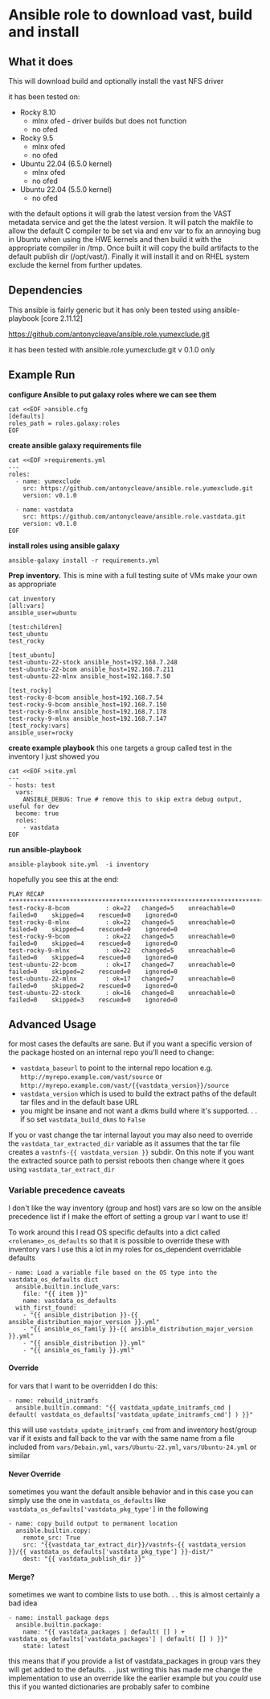 # Ansible role to download vast, build and install

## What it does

This will download build and optionally install the vast NFS driver

it has been tested on:

- Rocky 8.10
  - mlnx ofed - driver builds but does not function
  - no ofed
- Rocky 9.5
  - mlnx ofed
  - no ofed
- Ubuntu 22.04 (6.5.0 kernel)
  - mlnx ofed
  - no ofed
- Ubuntu 22.04 (5.5.0 kernel)
  - no ofed

with the default options it will grab the latest version from the VAST metadata service and get the the latest version. It will patch the makfile to allow the default C compiler to be set via and env var to fix an annoying bug in Ubuntu when using the HWE kernels and then build it with the appropriate compiler in /tmp. Once built it will copy the build artifacts to the default publish dir (/opt/vast/). Finally it will install it and on RHEL system exclude the kernel from further updates.

## Dependencies

This ansible is fairly generic but it has only been tested using ansible-playbook [core 2.11.12]

https://github.com/antonycleave/ansible.role.yumexclude.git

it has been tested with ansible.role.yumexclude.git v 0.1.0 only

## Example Run

**configure Ansible to put galaxy roles where we can see them**
```
cat <<EOF >ansible.cfg
[defaults]
roles_path = roles.galaxy:roles
EOF
```

**create ansible galaxy requirements file**
```
cat <<EOF >requirements.yml
---
roles:
  - name: yumexclude
    src: https://github.com/antonycleave/ansible.role.yumexclude.git
    version: v0.1.0

  - name: vastdata
    src: https://github.com/antonycleave/ansible.role.vastdata.git
    version: v0.1.0
EOF
```

**install roles using ansible galaxy**
```
ansible-galaxy install -r requirements.yml
```

**Prep inventory.**
This is mine with a full testing suite of VMs make your own as appropriate
```
cat inventory
[all:vars]
ansible_user=ubuntu

[test:children]
test_ubuntu
test_rocky

[test_ubuntu]
test-ubuntu-22-stock ansible_host=192.168.7.248
test-ubuntu-22-bcom ansible_host=192.168.7.211
test-ubuntu-22-mlnx ansible_host=192.168.7.50

[test_rocky]
test-rocky-8-bcom ansible_host=192.168.7.54
test-rocky-9-bcom ansible_host=192.168.7.150
test-rocky-8-mlnx ansible_host=192.168.7.178
test-rocky-9-mlnx ansible_host=192.168.7.147
[test_rocky:vars]
ansible_user=rocky
```

**create example playbook**
this one targets a group called test in the inventory I just showed you

```
cat <<EOF >site.yml
---
- hosts: test
  vars:
    ANSIBLE_DEBUG: True # remove this to skip extra debug output, useful for dev
  become: true
  roles:
    - vastdata
EOF
```

**run ansible-playbook**

```
ansible-playbook site.yml  -i inventory
```

hopefully you see this at the end:

```
PLAY RECAP *******************************************************************************************************
test-rocky-8-bcom          : ok=22   changed=5    unreachable=0    failed=0    skipped=4    rescued=0    ignored=0
test-rocky-8-mlnx          : ok=22   changed=5    unreachable=0    failed=0    skipped=4    rescued=0    ignored=0
test-rocky-9-bcom          : ok=22   changed=5    unreachable=0    failed=0    skipped=4    rescued=0    ignored=0
test-rocky-9-mlnx          : ok=22   changed=5    unreachable=0    failed=0    skipped=4    rescued=0    ignored=0
test-ubuntu-22-bcom        : ok=17   changed=7    unreachable=0    failed=0    skipped=2    rescued=0    ignored=0
test-ubuntu-22-mlnx        : ok=17   changed=7    unreachable=0    failed=0    skipped=2    rescued=0    ignored=0
test-ubuntu-22-stock       : ok=16   changed=8    unreachable=0    failed=0    skipped=3    rescued=0    ignored=0
```

## Advanced Usage

for most cases the defaults are sane. But if you want a specific version of the package hosted on an internal repo you'll need to change:

- `vastdata_baseurl` to point to the internal repo location e.g. `http://myrepo.example.com/vast/source` or `http://myrepo.example.com/vast/{{vastdata_version}}/source`
- `vastdata_version` which is used to build  the extract paths of the default tar files and in the default base URL
- you might be insane and not want a dkms build where it's supported. . . if so set `vastdata_build_dkms` to `False`

If you or vast change the tar internal layout you may also need to override the `vastdata_tar_extracted_dir` variable as it assumes that the tar file creates a `vastnfs-{{ vastdata_version }}` subdir. On this note if you want the extracted source path to persist reboots then change where it goes using `vastdata_tar_extract_dir`

### Variable precedence caveats

I don't like the way inventory (group and host) vars are so low on the ansible precedence list if I make the effort of setting a  group var I want to use it!

To work around this I read OS specific defaults into a dict called `<rolename>_os_defaults` so that it is possible to override these with inventory vars I use this a lot in my roles for os_dependent overridable defaults

```
- name: Load a variable file based on the OS type into the vastdata_os_defaults dict
  ansible.builtin.include_vars:
    file: "{{ item }}"
    name: vastdata_os_defaults
  with_first_found:
    - "{{ ansible_distribution }}-{{ ansible_distribution_major_version }}.yml"
    - "{{ ansible_os_family }}-{{ ansible_distribution_major_version }}.yml"
    - "{{ ansible_distribution }}.yml"
    - "{{ ansible_os_family }}.yml"
```

#### Override

for vars that I want to be overridden I  do this:

```
- name: rebuild_initramfs
  ansible.builtin.command: "{{ vastdata_update_initramfs_cmd | default( vastdata_os_defaults['vastdata_update_initramfs_cmd'] ) }}"
```

this will use `vastdata_update_initramfs_cmd` from and inventory host/group var if it exists and fall back to the var with the same name from a file included from `vars/Debain.yml`, `vars/Ubuntu-22.yml`, `vars/Ubuntu-24.yml` or similar

#### Never Override

sometimes you want the default ansible behavior and in this case you can simply use the one in `vastdata_os_defaults`  like `vastdata_os_defaults['vastdata_pkg_type']` in the following

```
- name: copy build output to permanent location
  ansible.builtin.copy:
    remote_src: True
    src: "{{vastdata_tar_extract_dir}}/vastnfs-{{ vastdata_version }}/{{ vastdata_os_defaults['vastdata_pkg_type'] }}-dist/"
    dest: "{{ vastdata_publish_dir }}"
```

#### Merge?

sometimes we want to combine lists to use both. . . this is almost certainly a bad idea

```
- name: install package deps
  ansible.builtin.package:
    name: "{{ vastdata_packages | default( [] ) + vastdata_os_defaults['vastdata_packages'] | default( [] ) }}"
    state: latest
```

this means that if you provide a list of  vastdata_packages in group vars they will get added to the defaults. . . just writing this has made me change the implementation to  use an override like the earlier example but you *could* use this if you wanted dictionaries are probably safer to combine
